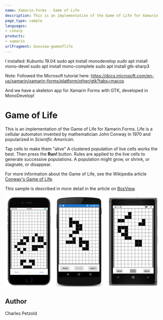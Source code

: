 ```yaml
---
name: Xamarin.Forms - Game of Life
description: This is an implementation of the Game of Life for Xamarin.Forms. Life is a cellular automaton invented by mathematician John Conway in 1970 and...
page_type: sample
languages:
- csharp
products:
- xamarin
urlFragment: boxview-gameoflife
---
```


I installed:
Kubuntu 19.04
sudo apt install monodevelop
sudo apt install mono-devel
sudo apt install mono-complete
sudo apt install gtk-sharp3

Note: Followed the Microsoft tutorial here: https://docs.microsoft.com/en-us/xamarin/xamarin-forms/platform/other/gtk?tabs=macos

And we have a skeleton app for Xamarin Forms with GTK, developed in MonoDevelop!

# Game of Life

This is an implementation of the Game of Life for Xamarin.Forms. 
Life is a cellular automaton invented by mathematician John Conway in 1970 and popularized in *Scientfic American*.

Tap cells to make them "alive" A clustered population of live cells works the best. 
Then press the **Run!** button. Rules are applied to the live cells to generate successive populations.
A population might grow, or shrink, or stagnate, or disappear.

For more information about the Game of Life, see the Wikipedia article [Conway's Game of Life](https://en.wikipedia.org/wiki/Conway's_Game_of_Life).

This sample is described in more detail in the article on [BoxView](/guides/xamarin-forms/user-interface/boxview/).

![Game of Life application screenshot](Screenshots/01Triple.png "Game of Life application screenshot")

## Author

Charles Petzold


